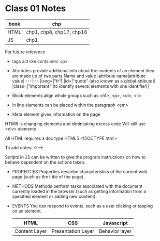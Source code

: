# Class 01 Notes

|book| chp|
---|---
|HTML| chp1, chp8, chp17, chp18|
|JS| chp1|

For future reference

* tags act like containers 
 \<p>

 * Attributes provide additional info about the contents of an element
 they are made up of two parts Name and value
 |attribute name|attribute value|
 ---|---
 |lang=|"fr"|
 |id=|"quote" \(also known as a global attibute)|
 |class=|"important" \(to identify several elements with one identifier)|
 
 * Block elements align whole groups such as \<h1>, \<p>, \<ul>, \<li>
 * In line elements can be placed within the paragraph \<em>
 * Meta element gives information on the page 



 HTMl5 is changing elements and elminitating excess code
  Will still use \<div> elements

All HTML requires a doc type
HTML5 \<!DOCTYPE html>

To add notes:
\<!-->

Scripts in JS can be written to give the program instructions on how to behave dependent on the actions taken.
* PROPERTIES
  Properties describe characteristics of the current
  web page (such as the t itle of the page).
* METHODS
  Methods perform tasks associated with the
  document currently loaded in the browser (such
  as getting information from a specified element or
  adding new content).
* EVENTS
  You can respond to events, such as a user clicking or
  tapping on an element.

  |HTML|CSS|Javascript|
  ---|---|---
  |Content Layer|Presentation Layer| Behavior layer|
